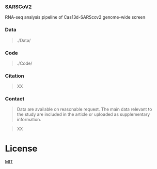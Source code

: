 <!--
 * @Descripttion: 
 * @Author: LiQun
 * @Email: liqun95@163.com
 * @Date: 2023-11-23 10:54:13
 * @LastEditTime: 2023-11-24 11:47:55
-->
### SARSCoV2
RNA-seq analysis pipeline of Cas13d-SARScov2 genome-wide screen

### Data
> ./Data/

### Code
> ./Code/

### Citation
> XX

### Contact
> Data are available on reasonable request. The main data relevant to the study are included in the article or uploaded as supplementary information.

> XX

# License
[MIT](./LICENSE)
